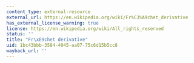 ```yaml
---
content_type: external-resource
external_url: https://en.wikipedia.org/wiki/Fr%C3%A9chet_derivative
has_external_license_warning: true
license: https://en.wikipedia.org/wiki/All_rights_reserved
status: ''
title: "Fr\xE9chet derivative"
uid: 1bc43bbb-3584-4045-aa07-75c6d15b5cc8
wayback_url: ''
---
```

